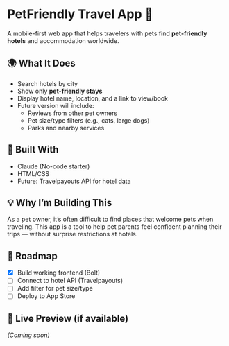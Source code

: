 # PetFriendly Travel App 🐾

A mobile-first web app that helps travelers with pets find **pet-friendly hotels** and accommodation worldwide.

## 🌍 What It Does

- Search hotels by city
- Show only **pet-friendly stays**
- Display hotel name, location, and a link to view/book
- Future version will include:
  - Reviews from other pet owners
  - Pet size/type filters (e.g., cats, large dogs)
  - Parks and nearby services

## 🔧 Built With

- Claude (No-code starter)
- HTML/CSS
- Future: Travelpayouts API for hotel data

## 💡 Why I’m Building This

As a pet owner, it’s often difficult to find places that welcome pets when traveling. This app is a tool to help pet parents feel confident planning their trips — without surprise restrictions at hotels.

## 🚀 Roadmap

- [x] Build working frontend (Bolt)
- [ ] Connect to hotel API (Travelpayouts)
- [ ] Add filter for pet size/type
- [ ] Deploy to App Store

## 🔗 Live Preview (if available)

_(Coming soon)_

